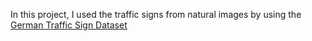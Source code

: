 
In this project, I used the traffic signs from natural images by using the [German Traffic Sign Dataset](http://benchmark.ini.rub.de/?section=gtsrb&subsection=dataset)
